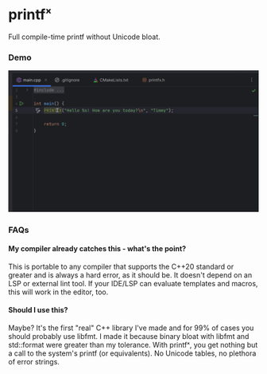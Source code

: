 # printfˣ
Full compile-time printf without Unicode bloat.

### Demo

![Demo Video](demo.gif)

### FAQs
#### My compiler already catches this - what's the point?

This is portable to any compiler that supports the C++20 standard or greater
and is always a hard error, as it should be. It doesn't depend on an LSP or
external lint tool. If your IDE/LSP can evaluate templates and macros,
this will work in the editor, too.

#### Should I use this?

Maybe? It's the first "real" C++ library I've made and for 99% of cases you
should probably use libfmt. I made it because binary bloat with libfmt and
std::format were greater than my tolerance. With printfˣ, you get nothing but
a call to the system's printf (or equivalents). No Unicode tables, no plethora
of error strings.